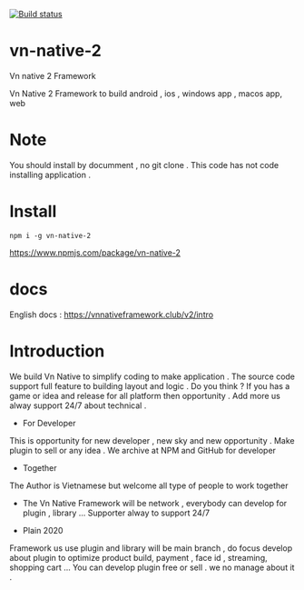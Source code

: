 [![Build status](https://ci.appveyor.com/api/projects/status/github/steveleetn91/vn-native-2?branch=master)](https://ci.appveyor.com/project/steveleetn91/vn-native-2)

# vn-native-2

Vn native 2 Framework

Vn Native 2 Framework to build android , ios , windows app , macos app, web

# Note 

You should install by documment , no git clone . This code has not code installing application . 



# Install 


<code>npm i -g vn-native-2</code>

https://www.npmjs.com/package/vn-native-2

# docs

English docs : https://vnnativeframework.club/v2/intro

# Introduction 


We build Vn Native to simplify coding to make application . The source code support full feature to building layout and logic . Do you think ? If you has a game or idea and release for all platform then opportunity . Add more us alway support 24/7 about technical . 

- For Developer 

This is opportunity for new developer , new sky and new opportunity . Make plugin to sell or any idea . We archive at NPM and GitHub for developer  

- Together

The Author is Vietnamese but welcome all type of people to work together 

- The Vn Native Framework will be network , everybody can develop for plugin , library ... Supporter alway to support 24/7 

- Plain 2020

Framework us use plugin and library will be main branch , do focus develop about plugin to optimize product build, payment , face id , streaming, shopping cart ...
You can develop plugin free or sell . we no manage about it .

